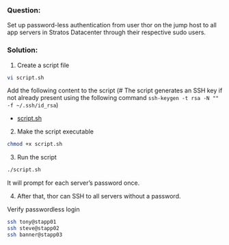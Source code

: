 ### Question:
Set up password-less authentication from user thor on the jump host to all app servers in Stratos Datacenter through their respective sudo users.


### Solution:
1. Create a script file
```sh
vi script.sh
```
Add the following content to the script (# The script generates an SSH key if not already present using the following command `ssh-keygen -t rsa -N "" -f ~/.ssh/id_rsa`)

- [script.sh](./script.sh)

2. Make the script executable
```sh
chmod +x script.sh
```

3. Run the script
```sh
./script.sh
```
It will prompt for each server’s password once.

4. After that, thor can SSH to all servers without a password.

Verify passwordless login
```sh
ssh tony@stapp01
ssh steve@stapp02
ssh banner@stapp03
```